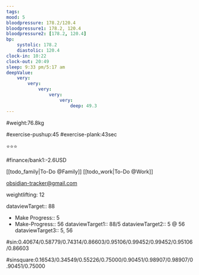 ```yaml
---
tags: 
mood: 5
bloodpressure: 178.2/120.4
bloodpressure1: 178.2, 120.4
bloodpressure2: [178.2, 120.4]
bp:
    systolic: 178.2
    diastolic: 120.4
clock-in: 10:22
clock-out: 20:49
sleep: 9:33 pm/5:17 am
deepValue: 
    very: 
        very: 
            very: 
                very: 
                    very: 
                        deep: 49.3
---
```


#weight:76.8kg

#exercise-pushup:45
#exercise-plank:43sec


⭐⭐⭐


#finance/bank1:-2.6USD

[[todo_family|To-Do @Family]]
[[todo_work|To-Do @Work]]

obsidian-tracker@gmail.com

weightlifting: 12

dataviewTarget:: 88
- Make Progress:: 5
- Make-Progress:: 56
dataviewTarget1:: 88/5
dataviewTarget2:: 5 @ 56
dataviewTarget3:: 5, 56

#sin:0.40674/0.58779/0.74314/0.86603/0.95106/0.99452/0.99452/0.95106/0.86603

#sinsquare:0.16543/0.34549/0.55226/0.75000/0.90451/0.98907/0.98907/0.90451/0.75000

